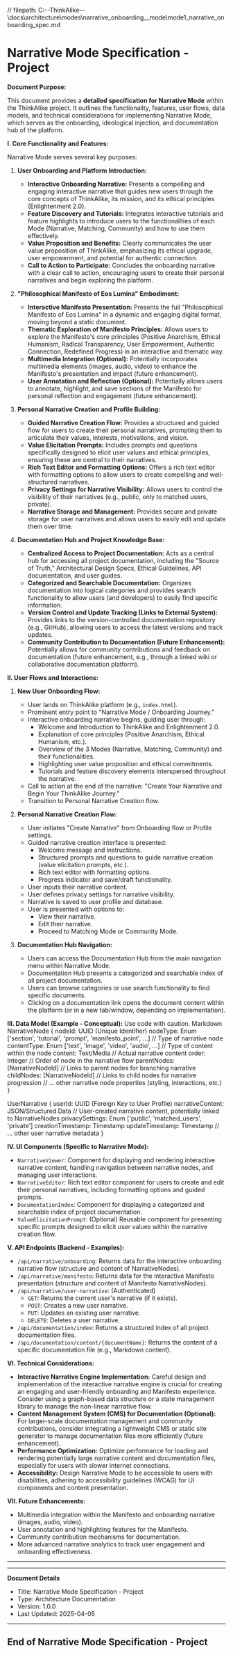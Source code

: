 // filepath: C:\--ThinkAlike--\docs\architecture\modes\narrative_onboarding__mode\mode1_narrative_onboarding_spec.md
# Narrative Mode Specification - Project

**Document Purpose:**

This document provides a **detailed specification for Narrative Mode** within the ThinkAlike project.  It outlines the functionality, features, user flows, data models, and technical considerations for implementing Narrative Mode, which serves as the onboarding, ideological injection, and documentation hub of the platform.

**I.  Core Functionality and Features:**

Narrative Mode serves several key purposes:

1.  **User Onboarding and Platform Introduction:**
    *   **Interactive Onboarding Narrative:**  Presents a compelling and engaging interactive narrative that guides new users through the core concepts of ThinkAlike, its mission, and its ethical principles (Enlightenment 2.0).
    *   **Feature Discovery and Tutorials:**  Integrates interactive tutorials and feature highlights to introduce users to the functionalities of each Mode (Narrative, Matching, Community) and how to use them effectively.
    *   **Value Proposition and Benefits:**  Clearly communicates the user value proposition of ThinkAlike, emphasizing its ethical upgrade, user empowerment, and potential for authentic connection.
    *   **Call to Action to Participate:**  Concludes the onboarding narrative with a clear call to action, encouraging users to create their personal narratives and begin exploring the platform.

2.  **"Philosophical Manifesto of Eos Lumina" Embodiment:**
    *   **Interactive Manifesto Presentation:**  Presents the full "Philosophical Manifesto of Eos Lumina" in a dynamic and engaging digital format, moving beyond a static document.
    *   **Thematic Exploration of Manifesto Principles:**  Allows users to explore the Manifesto's core principles (Positive Anarchism, Ethical Humanism, Radical Transparency, User Empowerment, Authentic Connection, Redefined Progress) in an interactive and thematic way.
    *   **Multimedia Integration (Optional):**  Potentially incorporates multimedia elements (images, audio, video) to enhance the Manifesto's presentation and impact (future enhancement).
    *   **User Annotation and Reflection (Optional):**  Potentially allows users to annotate, highlight, and save sections of the Manifesto for personal reflection and engagement (future enhancement).

3.  **Personal Narrative Creation and Profile Building:**
    *   **Guided Narrative Creation Flow:**  Provides a structured and guided flow for users to create their personal narratives, prompting them to articulate their values, interests, motivations, and vision.
    *   **Value Elicitation Prompts:**  Includes prompts and questions specifically designed to elicit user values and ethical principles, ensuring these are central to their narratives.
    *   **Rich Text Editor and Formatting Options:**  Offers a rich text editor with formatting options to allow users to create compelling and well-structured narratives.
    *   **Privacy Settings for Narrative Visibility:**  Allows users to control the visibility of their narratives (e.g., public, only to matched users, private).
    *   **Narrative Storage and Management:**  Provides secure and private storage for user narratives and allows users to easily edit and update them over time.

4.  **Documentation Hub and Project Knowledge Base:**
    *   **Centralized Access to Project Documentation:**  Acts as a central hub for accessing all project documentation, including the "Source of Truth," Architectural Design Specs, Ethical Guidelines, API documentation, and user guides.
    *   **Categorized and Searchable Documentation:**  Organizes documentation into logical categories and provides search functionality to allow users (and developers) to easily find specific information.
    *   **Version Control and Update Tracking (Links to External System):**  Provides links to the version-controlled documentation repository (e.g., GitHub), allowing users to access the latest versions and track updates.
    *   **Community Contribution to Documentation (Future Enhancement):**  Potentially allows for community contributions and feedback on documentation (future enhancement, e.g., through a linked wiki or collaborative documentation platform).

**II.  User Flows and Interactions:**

1.  **New User Onboarding Flow:**
    *   User lands on ThinkAlike platform (e.g., `index.html`).
    *   Prominent entry point to "Narrative Mode / Onboarding Journey."
    *   Interactive onboarding narrative begins, guiding user through:
        *   Welcome and Introduction to ThinkAlike and Enlightenment 2.0.
        *   Explanation of core principles (Positive Anarchism, Ethical Humanism, etc.).
        *   Overview of the 3 Modes (Narrative, Matching, Community) and their functionalities.
        *   Highlighting user value proposition and ethical commitments.
        *   Tutorials and feature discovery elements interspersed throughout the narrative.
    *   Call to action at the end of the narrative: "Create Your Narrative and Begin Your ThinkAlike Journey."
    *   Transition to Personal Narrative Creation flow.

2.  **Personal Narrative Creation Flow:**
    *   User initiates "Create Narrative" from Onboarding flow or Profile settings.
    *   Guided narrative creation interface is presented:
        *   Welcome message and instructions.
        *   Structured prompts and questions to guide narrative creation (value elicitation prompts, etc.).
        *   Rich text editor with formatting options.
        *   Progress indicator and save/draft functionality.
    *   User inputs their narrative content.
    *   User defines privacy settings for narrative visibility.
    *   Narrative is saved to user profile and database.
    *   User is presented with options to:
        *   View their narrative.
        *   Edit their narrative.
        *   Proceed to Matching Mode or Community Mode.

3.  **Documentation Hub Navigation:**
    *   Users can access the Documentation Hub from the main navigation menu within Narrative Mode.
    *   Documentation Hub presents a categorized and searchable index of all project documentation.
    *   Users can browse categories or use search functionality to find specific documents.
    *   Clicking on a documentation link opens the document content within the platform (or in a new tab/window, depending on implementation).

**III. Data Model (Example - Conceptual):**
Use code with caution.
Markdown
NarrativeNode {
nodeId: UUID (Unique Identifier)
nodeType: Enum ['section', 'tutorial', 'prompt', 'manifesto_point', ...] // Type of narrative node
contentType: Enum ['text', 'image', 'video', 'audio', ...] // Type of content within the node
content: Text/Media // Actual narrative content
order: Integer // Order of node in the narrative flow
parentNodes: [NarrativeNodeId] // Links to parent nodes for branching narrative
childNodes: [NarrativeNodeId] // Links to child nodes for narrative progression
// ... other narrative node properties (styling, interactions, etc.)
}

UserNarrative {
userId: UUID (Foreign Key to User Profile)
narrativeContent: JSON/Structured Data // User-created narrative content, potentially linked to NarrativeNodes
privacySettings: Enum ['public', 'matched_users', 'private']
creationTimestamp: Timestamp
updateTimestamp: Timestamp
// ... other user narrative metadata
}

**IV. UI Components (Specific to Narrative Mode):**

*   `NarrativeViewer`: Component for displaying and rendering interactive narrative content, handling navigation between narrative nodes, and managing user interactions.
*   `NarrativeEditor`: Rich text editor component for users to create and edit their personal narratives, including formatting options and guided prompts.
*   `DocumentationIndex`: Component for displaying a categorized and searchable index of project documentation.
*   `ValueElicitationPrompt`: (Optional) Reusable component for presenting specific prompts designed to elicit user values within the narrative creation flow.

**V. API Endpoints (Backend - Examples):**

*   `/api/narrative/onboarding`:  Returns data for the interactive onboarding narrative flow (structure and content of NarrativeNodes).
*   `/api/narrative/manifesto`: Returns data for the interactive Manifesto presentation (structure and content of Manifesto NarrativeNodes).
*   `/api/narrative/user-narrative`: (Authenticated)
    *   `GET`: Returns the current user's narrative (if it exists).
    *   `POST`: Creates a new user narrative.
    *   `PUT`: Updates an existing user narrative.
    *   `DELETE`: Deletes a user narrative.
*   `/api/documentation/index`: Returns a structured index of all project documentation files.
*   `/api/documentation/content/{documentName}`: Returns the content of a specific documentation file (e.g., Markdown content).

**VI.  Technical Considerations:**

*   **Interactive Narrative Engine Implementation:**  Careful design and implementation of the interactive narrative engine is crucial for creating an engaging and user-friendly onboarding and Manifesto experience. Consider using a graph-based data structure or a state management library to manage the non-linear narrative flow.
*   **Content Management System (CMS) for Documentation (Optional):**  For larger-scale documentation management and community contributions, consider integrating a lightweight CMS or static site generator to manage documentation files more efficiently (future enhancement).
*   **Performance Optimization:**  Optimize performance for loading and rendering potentially large narrative content and documentation files, especially for users with slower internet connections.
*   **Accessibility:**  Design Narrative Mode to be accessible to users with disabilities, adhering to accessibility guidelines (WCAG) for UI components and content presentation.

**VII.  Future Enhancements:**

*   Multimedia integration within the Manifesto and onboarding narrative (images, audio, video).
*   User annotation and highlighting features for the Manifesto.
*   Community contribution mechanisms for documentation.
*   More advanced narrative analytics to track user engagement and onboarding effectiveness.

---

---
**Document Details**
- Title: Narrative Mode Specification - Project
- Type: Architecture Documentation
- Version: 1.0.0
- Last Updated: 2025-04-05
---
End of Narrative Mode Specification - Project
---



